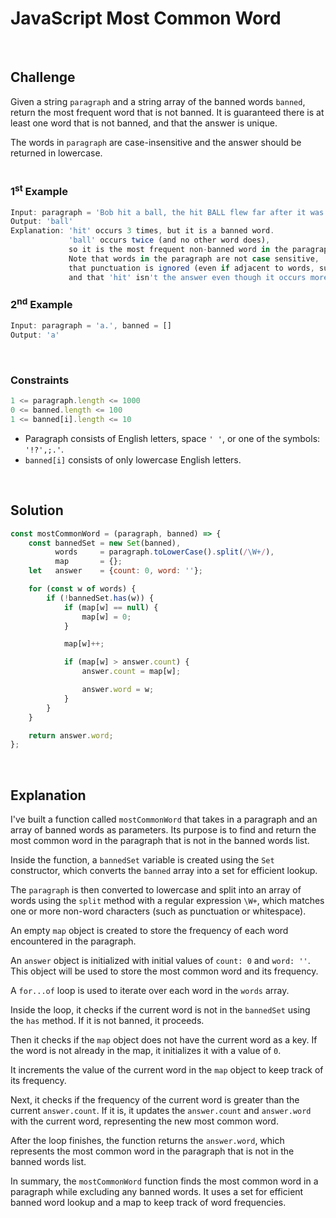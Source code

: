 # JavaScript Most Common Word
<br/>

## Challenge
Given a string `paragraph` and a string array of the banned words `banned`, return the most frequent word that is not banned. It is guaranteed there is at least one word that is not banned, and that the answer is unique.

The words in `paragraph` are case-insensitive and the answer should be returned in lowercase.
<br/>
<br/>

### 1<sup>st</sup> Example

```JavaScript
Input: paragraph = 'Bob hit a ball, the hit BALL flew far after it was hit.', banned = ['hit']
Output: 'ball'
Explanation: 'hit' occurs 3 times, but it is a banned word.
             'ball' occurs twice (and no other word does),
             so it is the most frequent non-banned word in the paragraph.
             Note that words in the paragraph are not case sensitive,
             that punctuation is ignored (even if adjacent to words, such as 'ball,'),
             and that 'hit' isn't the answer even though it occurs more because it is banned.
```

### 2<sup>nd</sup> Example

```JavaScript
Input: paragraph = 'a.', banned = []
Output: 'a'
```

<br/>

### Constraints

```JavaScript
1 <= paragraph.length <= 1000
0 <= banned.length <= 100
1 <= banned[i].length <= 10
```

- Paragraph consists of English letters, space `' '`, or one of the symbols: `'!?',;.'`.
- `banned[i]` consists of only lowercase English letters.

<br/>

## Solution

```JavaScript
const mostCommonWord = (paragraph, banned) => {
    const bannedSet = new Set(banned),
          words     = paragraph.toLowerCase().split(/\W+/),
          map       = {};
    let   answer    = {count: 0, word: ''};

    for (const w of words) {
        if (!bannedSet.has(w)) {
            if (map[w] == null) {
                map[w] = 0;
            }

            map[w]++;

            if (map[w] > answer.count) {
                answer.count = map[w];

                answer.word = w;
            }
        }
    }

    return answer.word;
};
```

<br/>

## Explanation

I've built a function called `mostCommonWord` that takes in a paragraph and an array of banned words as parameters. Its purpose is to find and return the most common word in the paragraph that is not in the banned words list.
<br/>

Inside the function, a `bannedSet` variable is created using the `Set` constructor, which converts the `banned` array into a set for efficient lookup.
<br/>

The `paragraph` is then converted to lowercase and split into an array of words using the `split` method with a regular expression `\W+`, which matches one or more non-word characters (such as punctuation or whitespace).
<br/>

An empty `map` object is created to store the frequency of each word encountered in the paragraph.
<br/>

An `answer` object is initialized with initial values of `count: 0` and `word: ''`. This object will be used to store the most common word and its frequency.
<br/>

A `for...of` loop is used to iterate over each word in the `words` array.
<br/>

Inside the loop, it checks if the current word is not in the `bannedSet` using the `has` method. If it is not banned, it proceeds.
<br/>

Then it checks if the `map` object does not have the current word as a key. If the word is not already in the map, it initializes it with a value of `0`.
<br/>

It increments the value of the current word in the `map` object to keep track of its frequency.
<br/>

Next, it checks if the frequency of the current word is greater than the current `answer.count`. If it is, it updates the `answer.count` and `answer.word` with the current word, representing the new most common word.
<br/>

After the loop finishes, the function returns the `answer.word`, which represents the most common word in the paragraph that is not in the banned words list.
<br/>

In summary, the `mostCommonWord` function finds the most common word in a paragraph while excluding any banned words. It uses a set for efficient banned word lookup and a map to keep track of word frequencies.
<br/>
<br/>